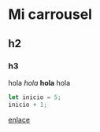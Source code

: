 # Mi carrousel

## h2 

### h3

hola _hola_ **hola** hola

``` javascript
let inicio = 5;
inicio + 1;
```
[enlace](https://google.es)